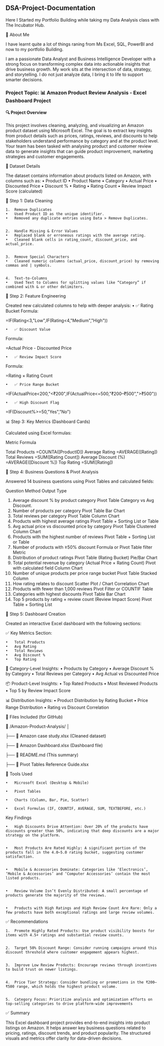 ## DSA-Project-Documentation
Here I Started my Portfolio Building while taking my Data Analysis class with The Incubator Hub. 


🧠 About Me

I have learnt quite a lot of things raning from Ms Excel, SQL, PowerBI and now to my portfolio Building.

I am a passionate Data Analyst and Business Intelligence Developer with a strong focus on transforming complex data into actionable insights that drive business growth. My work sits at the intersection of data, strategy, and storytelling. I do not just analyze data, I bring it to life to support smarter decisions.


### Project Topic: 📊 Amazon Product Review Analysis - Excel Dashboard Project

#### 🔍 Project Overview

This project involves cleaning, analyzing, and visualizing an Amazon product dataset using Microsoft Excel. The goal is to extract key insights from product details such as prices, ratings, reviews, and discounts to help stakeholders understand performance by category and at the product level. Your team has been tasked with analysing product and customer review data to generate insights that can guide product improvement, marketing strategies and customer engagements.


📁 Dataset Details


The dataset contains information about products listed on Amazon, with columns such as:
	•	Product ID
	•	Product Name
	•	Category
	•	Actual Price
	•	Discounted Price
	•	Discount %
	•	Rating
	•	Rating Count
	•	Review Impact Score (calculated)


🧹 Step 1: Data Cleaning


	1.	Remove Duplicates
	•	Used Product ID as the unique identifier.
	•	Removed any duplicate entries using Data > Remove Duplicates.

 
	2.	Handle Missing & Error Values
	•	Replaced blank or erroneous ratings with the average rating.
	•	Cleaned blank cells in rating_count, discount_price, and actual_price.

 
	3.	Remove Special Characters
	•	Cleaned numeric columns (actual_price, discount_price) by removing commas and | symbols.

 
	4.	Text-to-Columns
	•	Used Text to Columns for splitting values like “Category” if combined with & or other delimiters.
 

📐 Step 2: Feature Engineering


Created new calculated columns to help with deeper analysis:
	•	✅ Rating Bucket
Formula:

=IF(Rating<3,"Low",IF(Rating<4,"Medium","High"))



	•	✅ Discount Value
Formula:

=Actual Price - Discounted Price



	•	✅ Review Impact Score
Formula:

=Rating × Rating Count



	•	✅ Price Range Bucket

=IF(ActualPrice<200,"<₹200",IF(ActualPrice<=500,"₹200–₹500",">₹500"))



	•	✅ High Discount Flag

=IF(Discount%>=50,"Yes","No")



📊 Step 3: Key Metrics (Dashboard Cards)


Calculated using Excel formulas:



Metric	Formula


Total Products	=COUNTA([ProductID])
Average Rating	=AVERAGE([Rating])
Total Reviews	=SUM([Rating Count])
Average Discount (%)	=AVERAGE([Discount %])
Top Rating	=SUM([Rating])


📌 Step 4: Business Questions & Pivot Analysis



Answered 14 business questions using Pivot Tables and calculated fields:


Question	Method	Output Type



1. Average discount % by product category	Pivot Table	Category vs Avg Discount.
2. Number of products per category	Pivot Table	Bar Chart
4. Total reviews per category	Pivot Table	Column Chart
5. Products with highest average ratings	Pivot Table + Sorting	List or Table
6. Avg actual price vs discounted price by category	Pivot Table	Clustered Column Chart
7. Products with the highest number of reviews	Pivot Table + Sorting	List or Table
8. Number of products with ≥50% discount	Formula or Pivot Table filter	Metric
9. Distribution of product ratings	Pivot Table (Rating Bucket)	Pie/Bar Chart
10. Total potential revenue by category (Actual Price × Rating Count)	Pivot with calculated field	Column Chart
11. Number of unique products per price range bucket	Pivot Table	Stacked Column
12. How rating relates to discount	Scatter Plot / Chart	Correlation Chart
13. Products with fewer than 1,000 reviews	Pivot Filter or COUNTIF	Table
14. Categories with highest discounts	Pivot Table	Bar Chart
15. Top 5 products by rating × review count (Review Impact Score)	Pivot Table + Sorting	List



🎨 Step 5: Dashboard Creation



Created an interactive Excel dashboard with the following sections:



✅ Key Metrics Section:


	•	Total Products
	•	Avg Rating
	•	Total Reviews
	•	Avg Discount %
 	•	Top Rating
 


📁 Category-Level Insights:
	•	Products by Category
	•	Average Discount % by Category
	•	Total Reviews per Category
	•	Avg Actual vs Discounted Price



📦 Product-Level Insights:
	•	Top Rated Products
	•	Most Reviewed Products
	•	Top 5 by Review Impact Score



📊 Distribution Insights:
	•	Product Distribution by Rating Bucket
	•	Price Range Distribution
	•	Rating vs Discount Correlation



📂 Files Included (for GitHub)



📁 /Amazon-Product-Analysis/
│


├── 📄 Amazon case study.xlsx (Cleaned dataset)



├── 📄 Amazon Dashboard.xlsx (Dashboard file)


├── 📄 README.md (This summary)


├── 📄 Pivot Tables Reference Guide.xlsx



🚀 Tools Used


	•	Microsoft Excel (Desktop & Mobile)
 
	•	Pivot Tables
 
	•	Charts (Column, Bar, Pie, Scatter)
 
	•	Excel Formulas (IF, COUNTIF, AVERAGE, SUM, TEXTBEFORE, etc.)
 

 Key Findings

 
	•	High Discounts Drive Attention: Over 20% of the products have discounts greater than 50%, indicating that deep discounts are a major strategy on the platform.

 
	•	Most Products Are Rated Highly: A significant portion of the products fall in the 4.0–5.0 rating bucket, suggesting customer satisfaction.

 
	•	Mobile & Accessories Dominate: Categories like ‘Electronics’, ‘Mobile & Accessories’ and ‘Computer Accessories’ contain the most listed products.

 
	•	Review Volume Isn’t Evenly Distributed: A small percentage of products generate the majority of the reviews.

 
	•	Products with High Ratings and High Review Count Are Rare: Only a few products have both exceptional ratings and large review volumes.

 

✅ Recommendations



	1.	Promote Highly Rated Products: Use product visibility boosts for items with 4.5+ ratings and substantial review counts.

 
	2.	Target 50% Discount Range: Consider running campaigns around this discount threshold where customer engagement appears highest.

 
	3.	Improve Low Review Products: Encourage reviews through incentives to build trust on newer listings.

 
	4.	Price Tier Strategy: Consider bundling or promotions in the ₹200–₹500 range, which holds the highest product volume.

 
	5.	Category Focus: Prioritize analysis and optimization efforts on top-selling categories to drive platform-wide improvements 

 

✅ Summary



This Excel dashboard project provides end-to-end insights into product listings on Amazon. It helps answer key business questions related to pricing, ratings, discount trends, and product popularity. The structured visuals and metrics offer clarity for data-driven decisions.
